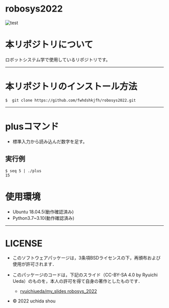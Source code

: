 # robosys2022

![test](https://github.com/ryuichiueda/robosys2022/actions/workflows/test.yml/badge.svg)
# 本リポジトリについて

ロボットシステム学で使用しているリポジトリです。
___

# 本リポジトリのインストール方法

```
$  git clone https://github.com/fwhdshkjfh/robosys2022.git
```
___
# plusコマンド

* 標準入力から読み込んだ数字を足す。

## 実行例
```
$ seq 5 | ./plus
15
```


# 使用環境

* Ubuntu 18.04.5(動作確認済み)
* Python3.7~3.10(動作確認済み)
___

# LICENSE

 * このソフトウェアパッケージは，3条項BSDライセンスの下，再頒布および使用が許可されます．

  * このパッケージのコードは，下記のスライド（CC-BY-SA 4.0 by Ryuichi Ueda）のものを，本人の許可を得て自身の著作としたものです．

      * [ryuichiueda/my_slides robosys_2022](https://github.com/ryuichiueda/my_slides/tree/master/robosys_2022)
  
  * © 2022 uchida shou


  






 

